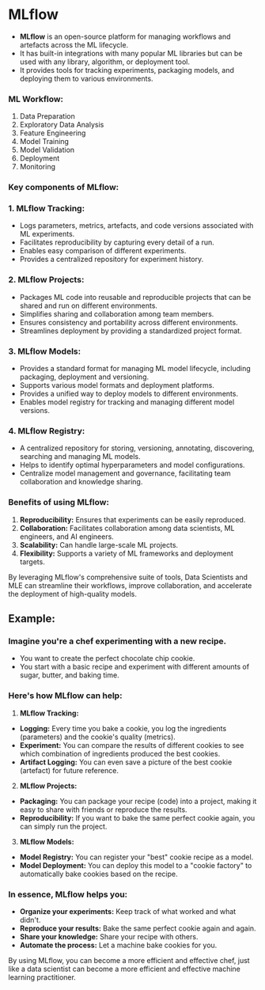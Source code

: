 # **MLflow**

- **MLflow** is an open-source platform for managing workflows and artefacts across the ML lifecycle.
- It has built-in integrations with many popular ML libraries but can be used with any library, algorithm, or deployment tool.
- It provides tools for tracking experiments, packaging models, and deploying them to various environments.
  
### ML Workflow:
1. Data Preparation
2. Exploratory Data Analysis
3. Feature Engineering
4. Model Training
5. Model Validation
6. Deployment
7. Monitoring

### **Key components of MLflow:**

### 1. **MLflow Tracking:** 
- Logs parameters, metrics, artefacts, and code versions associated with ML experiments.
- Facilitates reproducibility by capturing every detail of a run.
- Enables easy comparison of different experiments.
- Provides a centralized repository for experiment history.

### 2. **MLflow Projects:** 
- Packages ML code into reusable and reproducible projects that can be shared and run on different environments.
- Simplifies sharing and collaboration among team members.
- Ensures consistency and portability across different environments.
- Streamlines deployment by providing a standardized project format.

### 3. **MLflow Models:** 
- Provides a standard format for managing ML model lifecycle, including packaging, deployment and versioning.
- Supports various model formats and deployment platforms.
- Provides a unified way to deploy models to different environments.
- Enables model registry for tracking and managing different model versions.

### 4. **MLflow Registry:** 
- A centralized repository for storing, versioning, annotating, discovering, searching and managing ML models.
- Helps to identify optimal hyperparameters and model configurations.
- Centralize model management and governance, facilitating team collaboration and knowledge sharing.

### **Benefits of using MLflow:**

1. **Reproducibility:** Ensures that experiments can be easily reproduced.
2. **Collaboration:** Facilitates collaboration among data scientists, ML engineers, and AI engineers.
3. **Scalability:** Can handle large-scale ML projects.
4. **Flexibility:** Supports a variety of ML frameworks and deployment targets.

By leveraging MLflow's comprehensive suite of tools, Data Scientists and MLE can streamline their workflows, improve collaboration, and accelerate the deployment of high-quality models.

## Example:

### Imagine you're a chef experimenting with a new recipe.
- You want to create the perfect chocolate chip cookie.
- You start with a basic recipe and experiment with different amounts of sugar, butter, and baking time.

### Here's how MLflow can help:

1. **MLflow Tracking:**
- **Logging:** Every time you bake a cookie, you log the ingredients (parameters) and the cookie's quality (metrics).
- **Experiment:** You can compare the results of different cookies to see which combination of ingredients produced the best cookies.
- **Artifact Logging:** You can even save a picture of the best cookie (artefact) for future reference.

2. **MLflow Projects:**
- **Packaging:** You can package your recipe (code) into a project, making it easy to share with friends or reproduce the results.
- **Reproducibility:** If you want to bake the same perfect cookie again, you can simply run the project.

3. **MLflow Models:**
- **Model Registry:** You can register your "best" cookie recipe as a model.
- **Model Deployment:** You can deploy this model to a "cookie factory" to automatically bake cookies based on the recipe.

### In essence, MLflow helps you:
- **Organize your experiments:** Keep track of what worked and what didn't.
- **Reproduce your results:** Bake the same perfect cookie again and again.
- **Share your knowledge:** Share your recipe with others.
- **Automate the process:** Let a machine bake cookies for you.

By using MLflow, you can become a more efficient and effective chef, just like a data scientist can become a more efficient and effective machine learning practitioner.
